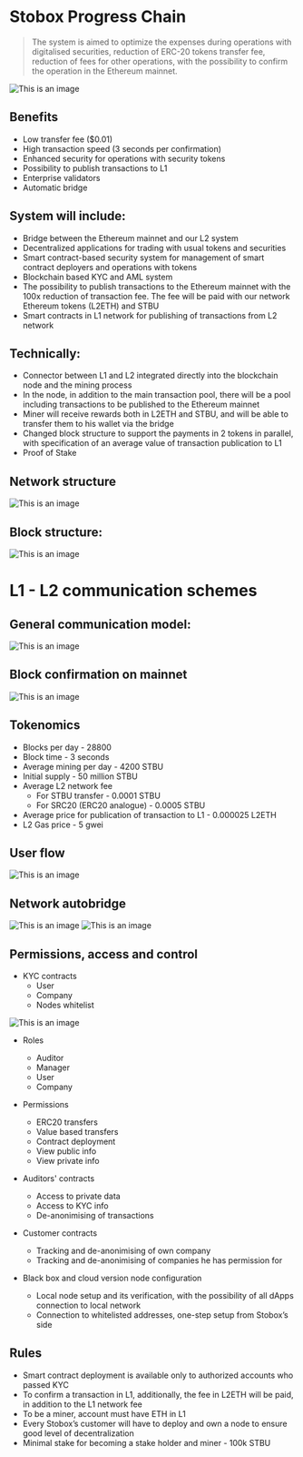 # Stobox Progress Chain
> The system is aimed to optimize the expenses during operations with digitalised securities, reduction of ERC-20 tokens transfer fee, reduction of fees for other operations, with the possibility to confirm the operation in the Ethereum mainnet.

![This is an image](https://i.ibb.co/jT0ZKYR/4e09a460-9b3e-47b0-a1e3-7a84efac055b.png)
## Benefits

- Low transfer fee ($0.01)
- High transaction speed (3 seconds per confirmation)
- Enhanced security for operations with security tokens
- Possibility to publish transactions to L1
- Enterprise validators
- Automatic bridge

## System will include:

- Bridge between the Ethereum mainnet and our L2 system
- Decentralized applications for trading with usual tokens and securities
- Smart contract-based security system for management of smart contract deployers and operations with tokens
- Blockchain based KYC and AML system
- The possibility to publish transactions to the Ethereum mainnet with the 100x reduction of transaction fee. The fee will be paid with our network Ethereum tokens (L2ETH) and STBU
- Smart contracts in L1 network for publishing of transactions from L2 network

## Technically:

- Connector between L1 and L2 integrated directly into the blockchain node and the mining process
- In the node, in addition to the main transaction pool, there will be a pool including transactions to be published to the Ethereum mainnet
- Miner will receive rewards both in L2ETH and STBU, and will be able to transfer them to his wallet via the bridge
- Changed block structure to support the payments in 2 tokens in parallel, with specification of an average value of transaction publication to L1
- Proof of Stake 
## Network structure

![This is an image](https://i.ibb.co/C8BBG0N/Network-structure.jpg)

## Block structure:

![This is an image](https://i.ibb.co/CP7R6WY/Network-auto-bridge-ETH-to-STBU-1.jpg)

# L1 - L2 communication schemes
## General communication model:
![This is an image](https://i.ibb.co/WH8MM6z/User-flow.jpg)

## Block confirmation on mainnet
![This is an image](https://i.ibb.co/9HrV8vV/Block-confirmation-on-Mainnet.jpg)

## Tokenomics

- Blocks per day - 28800
- Block time - 3 seconds
- Average mining per day - 4200 STBU
- Initial supply - 50 million STBU
- Average L2 network fee 
  - For STBU transfer - 0.0001 STBU
  - For SRC20 (ERC20 analogue) - 0.0005 STBU
- Average price for publication of transaction to L1 - 0.000025 L2ETH
- L2 Gas price - 5 gwei

## User flow
![This is an image](https://i.ibb.co/6wpJSbg/2.jpg)

## Network autobridge

![This is an image](https://i.ibb.co/JxgFbWH/Network-auto-bridge-ETH-to-STBU.jpg)
![This is an image](https://i.ibb.co/BzRbHf9/Network-auto-bridge-STBU-to-ETH.jpg)

## Permissions, access and control

- KYC contracts
  - User
  - Company
  - Nodes whitelist

![This is an image](https://i.ibb.co/pn7y5tM/4.jpg)
  
- Roles
  - Auditor
  - Manager
  - User
  - Company

- Permissions
  - ERC20 transfers
  - Value based transfers
  - Contract deployment
  - View public info
  - View private info

- Auditors' contracts
  - Access to private data
  - Access to KYC info
  - De-anonimising of transactions

- Customer contracts
  - Tracking and de-anonimising of own company
  - Tracking and de-anonimising of companies he has permission for

- Black box and cloud version node configuration
  - Local node setup and its verification, with the possibility of all dApps connection to local network
  - Connection to whitelisted addresses, one-step setup from Stobox’s side


## Rules

- Smart contract deployment is available only to authorized accounts who passed KYC
- To confirm a transaction in L1, additionally, the fee in L2ETH will be paid, in addition to the L1 network fee
- To be a miner, account must have ETH in L1
- Every Stobox’s customer will have to deploy and own a node to ensure good level of decentralization
- Minimal stake for becoming a stake holder and miner - 100k STBU



